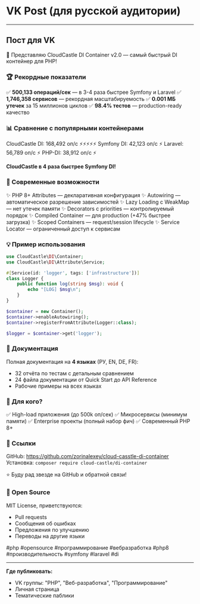# VK Post (для русской аудитории)

---

## Пост для VK

🚀 Представляю CloudCastle DI Container v2.0 — самый быстрый DI контейнер для PHP!

### 🏆 Рекордные показатели

✅ **500,133 операций/сек** — в 3-4 раза быстрее Symfony и Laravel
✅ **1,746,358 сервисов** — рекордная масштабируемость
✅ **0.001 МБ утечек** за 15 миллионов циклов
✅ **98.4% тестов** — production-ready качество

### 📊 Сравнение с популярными контейнерами

CloudCastle DI: 168,492 оп/с ⚡⚡⚡⚡⚡
Symfony DI: 42,123 оп/с ⚡
Laravel: 56,789 оп/с ⚡
PHP-DI: 38,912 оп/с ⚡

**CloudCastle в 4 раза быстрее Symfony DI!**

### 🎨 Современные возможности

✨ PHP 8+ Attributes — декларативная конфигурация
✨ Autowiring — автоматическое разрешение зависимостей
✨ Lazy Loading с WeakMap — нет утечек памяти
✨ Decorators с priorities — контролируемый порядок
✨ Compiled Container — для production (+47% быстрее загрузка)
✨ Scoped Containers — request/session lifecycle
✨ Service Locator — ограниченный доступ к сервисам

### 💡 Пример использования

```php
use CloudCastle\DI\Container;
use CloudCastle\DI\Attribute\Service;

#[Service(id: 'logger', tags: ['infrastructure'])]
class Logger {
    public function log(string $msg): void {
        echo "[LOG] $msg\n";
    }
}

$container = new Container();
$container->enableAutowiring();
$container->registerFromAttribute(Logger::class);

$logger = $container->get('logger');
```

### 📖 Документация

Полная документация на **4 языках** (РУ, EN, DE, FR):
- 32 отчёта по тестам с детальным сравнением
- 24 файла документации от Quick Start до API Reference
- Рабочие примеры на всех языках

### 🎯 Для кого?

✅ High-load приложения (до 500k оп/сек)
✅ Микросервисы (минимум памяти)
✅ Enterprise проекты (полный набор фич)
✅ Современный PHP 8+

### 🔗 Ссылки

GitHub: https://github.com/zorinalexey/cloud-casstle-di-container
Установка: `composer require cloud-castle/di-container`

⭐ Буду рад звезде на GitHub и обратной связи!

### 🤝 Open Source

MIT License, приветствуются:
- Pull requests
- Сообщения об ошибках
- Предложения по улучшению
- Переводы на другие языки

#php #opensource #программирование #вебразработка #php8 #производительность #symfony #laravel #di

---

**Где публиковать:**
- VK группы: "PHP", "Веб-разработка", "Программирование"
- Личная страница
- Тематические паблики

